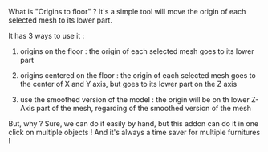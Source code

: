 What is "Origins to floor" ?
It's a simple tool will move the origin of each selected mesh to its lower part.

It has 3 ways to use it :

1. origins on the floor : the origin of each selected mesh goes to its lower part

2. origins centered on the floor :  the origin of each selected mesh goes to the center of X and Y axis, but goes to its lower part on the Z axis

3. use the smoothed version of the model : the origin will be on th lower Z-Axis part of the mesh, regarding of the smoothed version of the mesh

But, why ?
Sure, we can do it easily by hand, but this addon can do it in one click on multiple objects ! And it's always a time saver for multiple furnitures !
